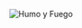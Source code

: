 ![Humo y Fuego](https://github.com/CesarRam30020/SimulacionPorComputadora-CesarRamirez/assets/116384269/cd23b7ff-797c-442f-bc4d-0a2b85cce230)
